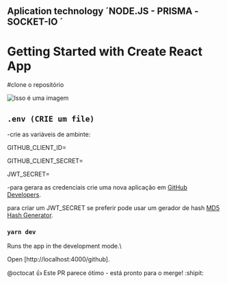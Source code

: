 
## Aplication technology ´NODE.JS - PRISMA -SOCKET-IO ´
# Getting Started with Create React App

#clone o repositório

![Isso é uma imagem](https://poiemaweb.com/img/socketio-logo.png)



## `.env (CRIE um file)`
-crie as variáveis de ambinte:

GITHUB_CLIENT_ID=

GITHUB_CLIENT_SECRET=

JWT_SECRET=

-para gerara as credenciais crie uma nova aplicação em   [GitHub Developers](https://github.com/settings/developers). 

para criar um JWT_SECRET se preferir pode usar um gerador de hash [MD5 Hash Generator](https://www.md5hashgenerator.com/). 


### `yarn dev`

Runs the app in the development mode.\

Open [http://localhost:4000/github].

@octocat :+1: Este PR parece ótimo - está pronto para o merge! :shipit:
